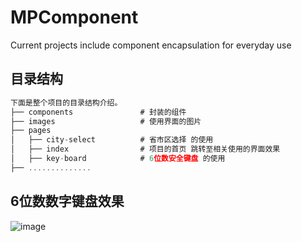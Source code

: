 # MPComponent
Current projects include component encapsulation for everyday use
## 目录结构 
```js
下面是整个项目的目录结构介绍。
├── components               # 封装的组件
├── images                   # 使用界面的图片
├── pages
│   ├── city-select          # 省市区选择 的使用
│   ├── index                # 项目的首页 跳转至相关使用的界面效果
│   ├── key-board            # 6位数安全键盘 的使用
├── ..............           
```
## 6位数数字键盘效果  
![image](https://upload-images.jianshu.io/upload_images/7465865-1485ded5d729692a.gif?imageMogr2/auto-orient/strip)
